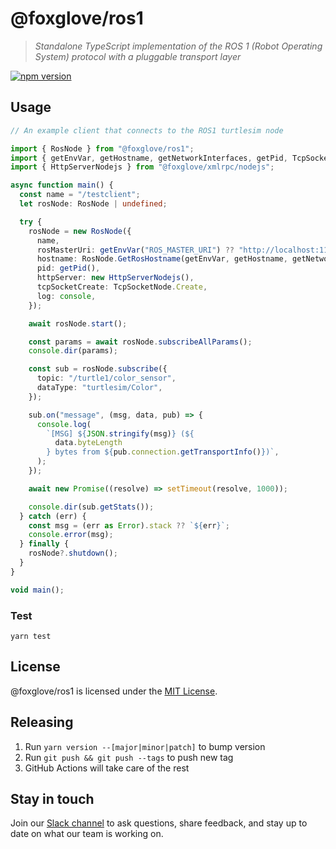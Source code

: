 # @foxglove/ros1

> _Standalone TypeScript implementation of the ROS 1 (Robot Operating System) protocol with a pluggable transport layer_

[![npm version](https://img.shields.io/npm/v/@foxglove/ros1.svg?style=flat)](https://www.npmjs.com/package/@foxglove/ros1)

## Usage

```Typescript
// An example client that connects to the ROS1 turtlesim node

import { RosNode } from "@foxglove/ros1";
import { getEnvVar, getHostname, getNetworkInterfaces, getPid, TcpSocketNode } from "@foxglove/ros1/nodejs";
import { HttpServerNodejs } from "@foxglove/xmlrpc/nodejs";

async function main() {
  const name = "/testclient";
  let rosNode: RosNode | undefined;

  try {
    rosNode = new RosNode({
      name,
      rosMasterUri: getEnvVar("ROS_MASTER_URI") ?? "http://localhost:11311/",
      hostname: RosNode.GetRosHostname(getEnvVar, getHostname, getNetworkInterfaces),
      pid: getPid(),
      httpServer: new HttpServerNodejs(),
      tcpSocketCreate: TcpSocketNode.Create,
      log: console,
    });

    await rosNode.start();

    const params = await rosNode.subscribeAllParams();
    console.dir(params);

    const sub = rosNode.subscribe({
      topic: "/turtle1/color_sensor",
      dataType: "turtlesim/Color",
    });

    sub.on("message", (msg, data, pub) => {
      console.log(
        `[MSG] ${JSON.stringify(msg)} (${
          data.byteLength
        } bytes from ${pub.connection.getTransportInfo()})`,
      );
    });

    await new Promise((resolve) => setTimeout(resolve, 1000));

    console.dir(sub.getStats());
  } catch (err) {
    const msg = (err as Error).stack ?? `${err}`;
    console.error(msg);
  } finally {
    rosNode?.shutdown();
  }
}

void main();
```

### Test

`yarn test`

## License

@foxglove/ros1 is licensed under the [MIT License](https://opensource.org/licenses/MIT).

## Releasing

1. Run `yarn version --[major|minor|patch]` to bump version
2. Run `git push && git push --tags` to push new tag
3. GitHub Actions will take care of the rest

## Stay in touch

Join our [Slack channel](https://foxglove.dev/join-slack) to ask questions, share feedback, and stay up to date on what our team is working on.

